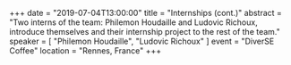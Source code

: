 +++
date = "2019-07-04T13:00:00"
title = "Internships (cont.)"
abstract = "Two interns of the team: Philemon Houdaille and Ludovic Richoux, introduce themselves and their internship project to the rest of the team."
speaker = [ "Philemon Houdaille", "Ludovic Richoux" ]
event = "DiverSE Coffee"
location = "Rennes, France"
+++

